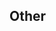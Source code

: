 <!--
I fully read and understood contributing guidelines of ASF available under https://github.com/JustArchiNET/ArchiSteamFarm/blob/master/.github/CONTRIBUTING.md and I believe that my issue is valid - it requires a response from ASF development team, and not ASF support.

I understand that if my issue is not meeting contributing guidelines specified above, especially if it's a question or technical issue that is not related to ASF development in any way, then it will be closed and left unanswered.

Feel free to remove our notice and fill the template below with your details.
-->

## Other

<!--
You're about to open a generic issue that isn't available as one of our issue templates. In most cases this is invalid and will be closed immediately - please ensure that your issue is really related to ASF development prior to posting it.
-->
